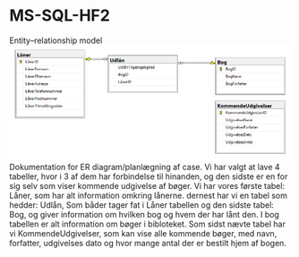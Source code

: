 # MS-SQL-HF2

Entity–relationship model
![Entity–relationship model](Erdiagram02.png)
Dokumentation for ER diagram/planlægning af case.
Vi har valgt at lave 4 tabeller, hvor i 3 af dem har forbindelse til hinanden, og den sidste er en for sig selv som viser kommende udgivelse af bøger.
Vi har vores første tabel: Låner, som har alt information omkring lånerne. dernest har vi en tabel som hedder: Udlån, Som båder tager fat i Låner tabellen og den sidste tabel: Bog, og giver information om hvilken bog og hvem der har lånt den. I bog tabellen er alt information om bøger i bibloteket. 
Som sidst nævte tabel har vi KommendeUdgivelser, som kan vise alle kommende bøger, med navn, forfatter, udgivelses dato og hvor mange antal der er bestilt hjem af bogen. 
